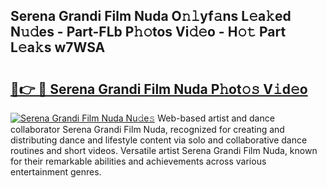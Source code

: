 ## Serena Grandi Film Nuda O𝚗𝚕yf𝚊ns L𝚎a𝚔ed N𝚞𝚍es - Part-FLb P𝚑𝚘tos Vi𝚍𝚎o - H𝚘𝚝 Part L𝚎a𝚔s w7WSA

# <h2><a href="http://kf756g.oniu.top/?m=Serena+Grandi+Film+Nuda">🔗👉 🔴 Serena Grandi Film Nuda P𝚑ot𝚘𝚜 V𝚒d𝚎o</a></h2>

[![Serena Grandi Film Nuda Nu𝚍e𝚜](https://i.imgur.com/0qMVB7G.gif)](http://kf756g.oniu.top/?m=Serena+Grandi+Film+Nuda)
Web-based artist and dance collaborator Serena Grandi Film Nuda, recognized for creating and distributing dance and lifestyle content via solo and collaborative dance routines and short videos. Versatile artist Serena Grandi Film Nuda, known for their remarkable abilities and achievements across various entertainment genres.  
